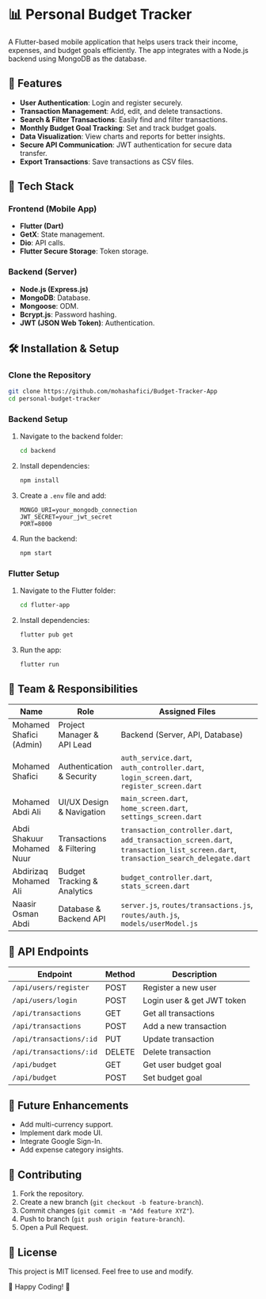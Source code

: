 # 📊 Personal Budget Tracker

A Flutter-based mobile application that helps users track their income, expenses, and budget goals efficiently. The app integrates with a Node.js backend using MongoDB as the database.

## 📌 Features

- **User Authentication**: Login and register securely.
- **Transaction Management**: Add, edit, and delete transactions.
- **Search & Filter Transactions**: Easily find and filter transactions.
- **Monthly Budget Goal Tracking**: Set and track budget goals.
- **Data Visualization**: View charts and reports for better insights.
- **Secure API Communication**: JWT authentication for secure data transfer.
- **Export Transactions**: Save transactions as CSV files.

## 🚀 Tech Stack

### Frontend (Mobile App)
- **Flutter (Dart)**
- **GetX**: State management.
- **Dio**: API calls.
- **Flutter Secure Storage**: Token storage.

### Backend (Server)
- **Node.js (Express.js)**
- **MongoDB**: Database.
- **Mongoose**: ODM.
- **Bcrypt.js**: Password hashing.
- **JWT (JSON Web Token)**: Authentication.

## 🛠 Installation & Setup

### Clone the Repository
```bash
git clone https://github.com/mohashafici/Budget-Tracker-App
cd personal-budget-tracker
```

### Backend Setup
1. Navigate to the backend folder:
   ```bash
   cd backend
   ```
2. Install dependencies:
   ```bash
   npm install
   ```
3. Create a `.env` file and add:
   ```env
   MONGO_URI=your_mongodb_connection
   JWT_SECRET=your_jwt_secret
   PORT=8000
   ```
4. Run the backend:
   ```bash
   npm start
   ```

### Flutter Setup
1. Navigate to the Flutter folder:
   ```bash
   cd flutter-app
   ```
2. Install dependencies:
   ```bash
   flutter pub get
   ```
3. Run the app:
   ```bash
   flutter run
   ```

## 👥 Team & Responsibilities

| Name                        | Role                          | Assigned Files                                                                 |
|-----------------------------|-------------------------------|--------------------------------------------------------------------------------|
| Mohamed Shafici (Admin)     | Project Manager & API Lead    | Backend (Server, API, Database)                                                |
| Mohamed Shafici             | Authentication & Security     | `auth_service.dart`, `auth_controller.dart`, `login_screen.dart`, `register_screen.dart` |
| Mohamed Abdi Ali            | UI/UX Design & Navigation     | `main_screen.dart`, `home_screen.dart`, `settings_screen.dart`                 |
| Abdi Shakuur Mohamed Nuur   | Transactions & Filtering      | `transaction_controller.dart`, `add_transaction_screen.dart`, `transaction_list_screen.dart`, `transaction_search_delegate.dart` |
| Abdirizaq Mohamed Ali       | Budget Tracking & Analytics   | `budget_controller.dart`, `stats_screen.dart`                                  |
| Naasir Osman Abdi           | Database & Backend API        | `server.js`, `routes/transactions.js`, `routes/auth.js`, `models/userModel.js` |

## 🎯 API Endpoints

| Endpoint                  | Method | Description                      |
|---------------------------|--------|----------------------------------|
| `/api/users/register`     | POST   | Register a new user              |
| `/api/users/login`        | POST   | Login user & get JWT token       |
| `/api/transactions`       | GET    | Get all transactions             |
| `/api/transactions`       | POST   | Add a new transaction            |
| `/api/transactions/:id`   | PUT    | Update transaction               |
| `/api/transactions/:id`   | DELETE | Delete transaction               |
| `/api/budget`             | GET    | Get user budget goal             |
| `/api/budget`             | POST   | Set budget goal                  |

## 📌 Future Enhancements

- Add multi-currency support.
- Implement dark mode UI.
- Integrate Google Sign-In.
- Add expense category insights.

## 🤝 Contributing

1. Fork the repository.
2. Create a new branch (`git checkout -b feature-branch`).
3. Commit changes (`git commit -m "Add feature XYZ"`).
4. Push to branch (`git push origin feature-branch`).
5. Open a Pull Request.

## 📄 License

This project is MIT licensed. Feel free to use and modify.

🎉 Happy Coding! 🚀